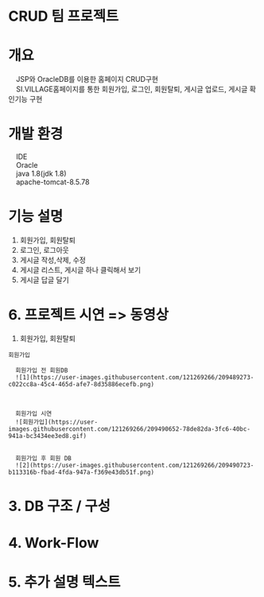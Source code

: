 
# CRUD 팀 프로젝트
# 개요
&nbsp;&nbsp;&nbsp;  JSP와 OracleDB를 이용한 홈페이지 CRUD구현<br>
&nbsp;&nbsp;&nbsp;  SI.VILLAGE홈페이지를 통한 회원가입, 로그인, 회원탈퇴, 게시글 업로드, 게시글 확인기능 구현<br>

# 개발 환경
&nbsp;&nbsp;&nbsp;  IDE<br>
&nbsp;&nbsp;&nbsp;  Oracle<br>
&nbsp;&nbsp;&nbsp;  java 1.8(jdk 1.8)<br>
&nbsp;&nbsp;&nbsp;  apache-tomcat-8.5.78<br>
  
# 기능 설명
  1. 회원가입, 회원탈퇴
  2. 로그인, 로그아웃
  3. 게시글 작성,삭제, 수정
  4. 게시글 리스트, 게시글 하나 클릭해서 보기
  5. 게시글 답글 달기
  
# 6. 프로젝트 시연 => 동영상
  1. 회원가입, 회원탈퇴
    
    회원가입
    
      회원가입 전 회원DB
      ![1](https://user-images.githubusercontent.com/121269266/209489273-c022cc8a-45c4-465d-afe7-8d35886ecefb.png)


      
      회원가입 시연
      ![회원가입](https://user-images.githubusercontent.com/121269266/209490652-78de82da-3fc6-40bc-941a-bc3434ee3ed8.gif)
      
      
      회원가입 후 회원 DB
      ![2](https://user-images.githubusercontent.com/121269266/209490723-b113316b-fbad-4fda-947a-f369e43db51f.png)


  
# 3. DB 구조 / 구성
# 4. Work-Flow
# 5. 추가 설명 텍스트

